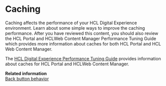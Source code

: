 # Caching

Caching affects the performance of your HCL Digital Experience environment. Learn about some simple ways to improve the caching performance. After you have reviewed this content, you should also review the HCL Portal and HCLWeb Content Manager Performance Tuning Guide which provides more information about caches for both HCL Portal and HCL Web Content Manager.

The [HCL Digital Experience Performance Tuning Guide](https://support.hcltechsw.com/csm?id=kb_article&sysparm_article=KB0074411) provides information about caches for HCL Portal and HCLWeb Content Manager.

**Related information**  
[Back button behavior](../../troubleshooting/browser_behavior_scenarios/backbut.md)

